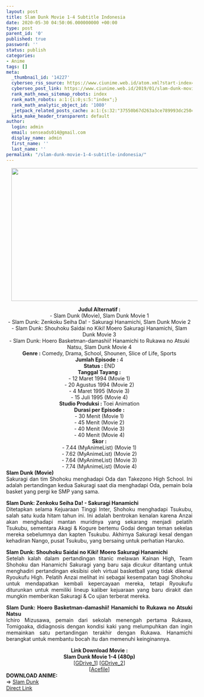 ```yaml
---
layout: post
title: Slam Dunk Movie 1-4 Subtitle Indonesia
date: 2020-05-30 04:50:06.000000000 +00:00
type: post
parent_id: '0'
published: true
password: ''
status: publish
categories:
- Anime
tags: []
meta:
  _thumbnail_id: '14227'
  cyberseo_rss_source: https://www.ciunime.web.id/atom.xml?start-index=451&max-results=150
  cyberseo_post_link: https://www.ciunime.web.id/2019/01/slam-dunk-movie-1-4-subtitle-indonesia.html
  rank_math_news_sitemap_robots: index
  rank_math_robots: a:1:{i:0;s:5:"index";}
  rank_math_analytic_object_id: '1080'
  _jetpack_related_posts_cache: a:1:{s:32:"37550b67d263a3ce789993dc25046c5f";a:2:{s:7:"expires";i:1646933442;s:7:"payload";a:0:{}}}
  kata_make_header_transparent: default
author:
  login: admin
  email: senseads014@gmail.com
  display_name: admin
  first_name: ''
  last_name: ''
permalink: "/slam-dunk-movie-1-4-subtitle-indonesia/"
---
```

<div class="separator" style="clear: both; text-align: center;"><a href="https://3.bp.blogspot.com/-uwvI9AdEXBg/XFAK8kq3ZNI/AAAAAAAAI8s/cIpIeIuyyzMcX0y17Y2c3OCaUuobTTGhACLcBGAs/s1600/Slam%2BDunk%2BMovie%2B1-4.jpg" imageanchor="1" style="margin-left: 1em; margin-right: 1em;"><img border="0" data-original-height="720" data-original-width="1280" height="360" src="{{ site.baseurl }}/assets/2020/05/Slam%2BDunk%2BMovie%2B1-4.jpg" width="640" /></a></div>
<p>
<div style="text-align: center;"><b>Judul</b><b><b> Alternatif</b> :</b><br />- Slam Dunk (Movie), Slam Dunk Movie 1<br />- Slam Dunk: Zenkoku Seiha Da! - Sakuragi Hanamichi, Slam Dunk Movie 2<br />- Slam Dunk: Shouhoku Saidai no Kiki! Moero Sakuragi Hanamichi, Slam Dunk Movie 3<br />- Slam Dunk: Hoero Basketman-damashii! Hanamichi to Rukawa no Atsuki Natsu, Slam Dunk Movie 4</div>
<div style="text-align: center;"><b><b>Genre :</b></b> Comedy, Drama, School, Shounen, Slice of Life, Sports</div>
<div style="text-align: center;"><b>Jumlah Episode :</b> 4<br /><b>Status :&nbsp;</b>END<br /><b>Tanggal Tayang :</b><br />- 12 Maret 1994 (Movie 1)<br />- 20 Agustus 1994 (Movie 2)<br />- 4 Maret 1995 (Movie 3)<br />- 15 Juli 1995 (Movie 4)<br /><b>Studio Produksi : </b>Toei Animation<br /><b>Durasi per Episode :</b><br />- 30 Menit (Movie 1)<br />- 45 Menit (Movie 2)<br />- 40 Menit (Movie 3)<br />- 40 Menit (Movie 4)</div>
<div style="text-align: center;"><b>Skor :</b><br />- 7.44 (MyAnimeList) (Movie 1)<br />-&nbsp;7.62 (MyAnimeList) (Movie 2)<br />- 7.64 (MyAnimeList) (Movie 3)<br />- 7.74 (MyAnimeList) (Movie 4)</div>
<div style="text-align: justify;"></div>
<div style="text-align: justify;"><b>Slam Dunk (Movie)</b><br />Sakuragi dan tim Shohoku menghadapi Oda dan Takezono High School. Ini adalah pertandingan kedua Sakuragi saat dia menghadapi Oda, pemain bola basket yang pergi ke SMP yang sama.</p>
<p><b>Slam Dunk: Zenkoku Seiha Da! - Sakuragi Hanamichi</b><br />Ditetapkan selama Kejuaraan Tinggi Inter, Shohoku menghadapi Tsukubu, salah satu kuda hitam tahun ini. Ini adalah bentrokan kenalan karena Anzai akan menghadapi mantan muridnya yang sekarang menjadi pelatih Tsukubu, sementara Akagi &amp; Kogure bertemu Godai dengan teman sekelas mereka sebelumnya dan kapten Tsukubu. Akhirnya Sakuragi kesal dengan kehadiran Nango, pusat Tsukubu, yang bersaing untuk perhatian Haruko.</p>
<p><b>Slam Dunk: Shouhoku Saidai no Kiki! Moero Sakuragi Hanamichi</b><br />Setelah kalah dalam pertandingan titanic melawan Kainan High, Team Shohoku dan Hanamichi Sakuragi yang baru saja dicukur ditantang untuk menghadiri pertandingan eksibisi oleh virtual basketball yang tidak dikenal Ryoukufu High. Pelatih Anzai melihat ini sebagai kesempatan bagi Shohoku untuk mendapatkan kembali kepercayaan mereka, tetapi Ryoukufu diturunkan untuk memiliki lineup kaliber kejuaraan yang baru dirakit dan mungkin memberikan Sakuragi &amp; Co ujian terberat mereka.</p>
<p><b>Slam Dunk: Hoero Basketman-damashii! Hanamichi to Rukawa no Atsuki Natsu</b><br />Ichiro Mizusawa, pemain dari sekolah menengah pertama Rukawa, Tomigoaka, didiagnosis dengan kondisi kaki yang melumpuhkan dan ingin memainkan satu pertandingan terakhir dengan Rukawa. Hanamichi berangkat untuk membantu bocah itu dan memenuhi keinginannya.</div>
<div style="text-align: justify;"></div>
<div style="text-align: justify;"></div>
<div style="text-align: center;"><b>Link Download Movie :</b></div>
<div style="text-align: center;"></div>
<div style="text-align: center;"><b>Slam Dunk Movie 1-4 (480p)</b><br />[<a href="https://drive.google.com/uc?id=1ieL2NToHeH0fU_es8pbFUajiDH8bdhUu" target="_blank" rel="noopener">GDrive_1</a>] [<a href="https://drive.google.com/uc?id=1l0rc62SipFICznJt5NLhkTjv7MA4Utgh" target="_blank" rel="noopener">GDrive_2</a>]<br />[<a href="https://acefile.co/f/10490922/kusonime-slamd-mov-1-4-rar" target="_blank" rel="noopener">Acefile</a>]
<div style="text-align: left;"></div>
<div style="text-align: left;"></div>
<div style="text-align: left;"><b>DOWNLOAD ANIME:</b></div>
<div style="text-align: left;"></div>
<div style="text-align: left;">=&gt;&nbsp;<a href="https://www.ciunime.web.id/2019/07/slam-dunk-episode-001-101-end-batch.html" target="_blank" rel="noopener">Slam Dunk</a></div>
<div style="text-align: left;"></div>
</div>
<link rel="stylesheet" href="https://cdnjs.cloudflare.com/ajax/libs/font-awesome/4.7.0/css/font-awesome.min.css" />
<div class="divbtn"> <a href="https://handymansurrender.com/fihup8buzv?key=94550f7ce39444073321dde3b8782f97" class="btn"><i class="fa fa-download"></i> Direct Link</a> </div>
